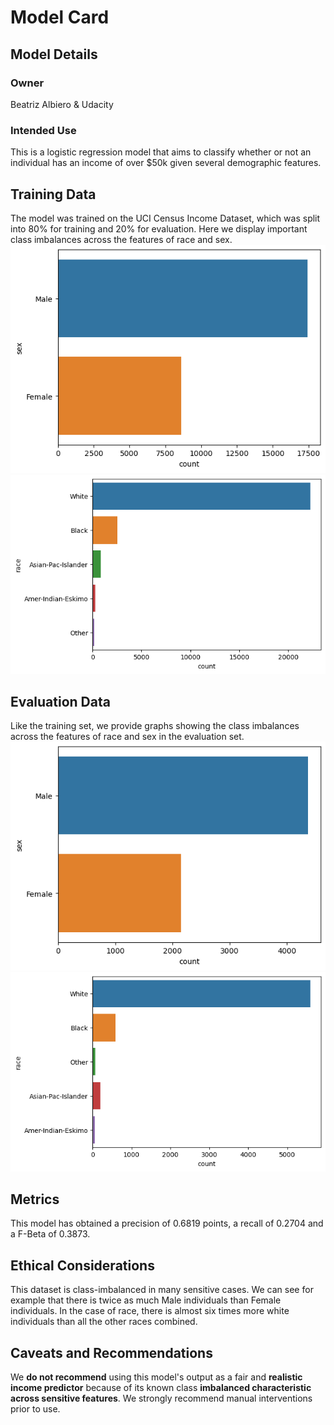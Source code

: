 # Model Card

## Model Details
### Owner
Beatriz Albiero & Udacity


### Intended Use
This is a logistic regression model that aims to classify whether or not an individual has an income of over $50k given several demographic features.

## Training Data
The model was trained on the UCI Census Income Dataset, which was split into 80% for training and 20% for evaluation. Here we display important class imbalances across the features of race and sex.
![](screenshots/income_by_sex_train_count.png)
![](screenshots/income_by_race_train_count.png)

## Evaluation Data
 Like the training set, we provide graphs showing the class imbalances across the features of race and sex in the evaluation set.
 ![](screenshots/income_by_sex_test_count.png)
 ![](screenshots/income_by_race_test_count.png)


## Metrics
This model has obtained a precision of 0.6819 points, a recall of 0.2704 and a F-Beta of 0.3873.

## Ethical Considerations
This dataset is class-imbalanced in many sensitive cases. We can see for example that there is twice as much Male individuals than Female individuals. In the case of race, there is almost six times more white individuals than all the other races combined.


## Caveats and Recommendations
We **do not recommend** using this model's output as a fair and **realistic income predictor** because of its known class **imbalanced characteristic across sensitive features**. We strongly recommend manual interventions prior to use. 
